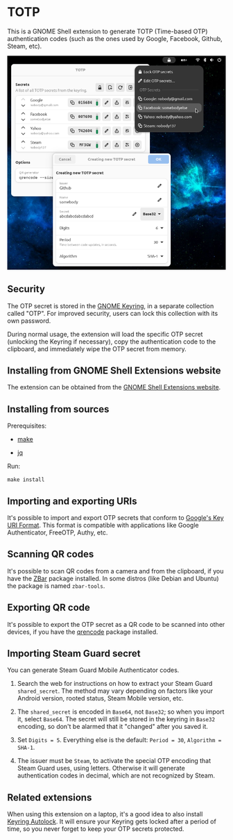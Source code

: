 TOTP
====

This is a GNOME Shell extension to generate TOTP (Time-based OTP) authentication codes
(such as the ones used by Google, Facebook, Github, Steam, etc).

![screenshot](screenshot.png)


Security
--------

The OTP secret is stored in the [GNOME
Keyring](https://wiki.gnome.org/Projects/GnomeKeyring), in a separate collection called
"OTP". For improved security, users can lock this collection with its own password.

During normal usage, the extension will load the specific OTP secret (unlocking the
Keyring if necessary), copy the authentication code to the clipboard, and immediately wipe
the OTP secret from memory.


Installing from GNOME Shell Extensions website
----------------------------------------------

The extension can be obtained from the [GNOME Shell Extensions
website](https://extensions.gnome.org/extension/6793/totp/).


Installing from sources
-----------------------

Prerequisites:

  - [make](https://www.gnu.org/software/make/)

  - [jq](https://stedolan.github.io/jq/)

Run:

    make install


Importing and exporting URIs
----------------------------

It's possible to import and export OTP secrets that conform to [Google's Key URI
Format](https://github.com/google/google-authenticator/wiki/Key-Uri-Format). This format
is compatible with applications like Google Authenticator, FreeOTP, Authy, etc.


Scanning QR codes
-----------------

It's possible to scan QR codes from a camera and from the clipboard, if you have the
[ZBar](https://zbar.sourceforge.net/) package installed. In some distros (like Debian and
Ubuntu) the package is named `zbar-tools`.


Exporting QR code
-----------------

It's possible to export the OTP secret as a QR code to be scanned into other devices, if
you have the [qrencode](https://fukuchi.org/works/qrencode/) package installed.


Importing Steam Guard secret
----------------------------

You can generate Steam Guard Mobile Authenticator codes.

  1. Search the web for instructions on how to extract your Steam Guard
     `shared_secret`. The method may vary depending on factors like your Android version,
     rooted status, Steam Mobile version, etc.

  2. The `shared_secret` is encoded in `Base64`, not `Base32`; so when you import it,
     select `Base64`. The secret will still be stored in the keyring in `Base32` encoding,
     so don't be alarmed that it "changed" after you saved it.

  3. Set `Digits = 5`. Everything else is the default: `Period = 30`, `Algorithm = SHA-1`.

  4. The issuer must be `Steam`, to activate the special OTP encoding that Steam Guard
     uses, using letters. Otherwise it will generate authentication codes in decimal,
     which are not recognized by Steam.


Related extensions
------------------

When using this extension on a laptop, it's a good idea to also install [Keyring
Autolock](https://extensions.gnome.org/extension/6846/keyring-autolock/). It will ensure
your Keyring gets locked after a period of time, so you never forget to keep your OTP
secrets protected.
